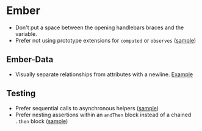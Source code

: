 Ember
=====

* Don't put a space between the opening handlebars braces and the variable.
* Prefer not using prototype extensions for `computed` or `observes`
  ([sample][prototype extensions])

Ember-Data
----------

* Visually separate relationships from attributes with a newline.
  [Example][relationships]

[relationships]: sample.js#L1-L7

Testing
-------

* Prefer sequential calls to asynchronous helpers ([sample][helpers])
* Prefer nesting assertions within an `andThen` block instead of a chained
  `.then` block ([sample][assertions])

[helpers]: sample.js#L10-L11
[assertions]: sample.js#L13-L17
[prototype extensions]: sample.js#L23-L25
